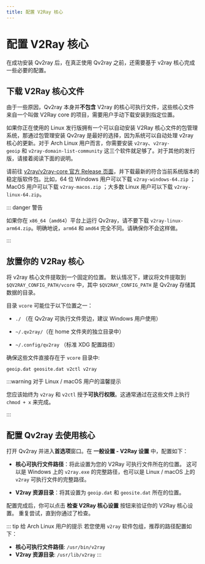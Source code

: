 ```yaml
---
title: 配置 V2Ray 核心
---
```


# 配置 V2Ray 核心

在成功安装 Qv2ray 后，在真正使用 Qv2ray 之前，还需要基于 v2ray 核心完成一些必要的配置。

## 下载 V2Ray 核心文件

由于一些原因，Qv2ray 本身并**不包含** V2ray 的核心可执行文件，这些核心文件来自一个叫做 V2Ray core 的项目，需要用户手动下载安装到指定位置。

如果你正在使用的 Linux 发行版拥有一个可以自动安装 V2Ray 核心文件的包管理系统，那通过包管理安装 Qv2ray 是最好的选择，因为系统可以自动处理 v2ray 核心的更新。对于 Arch Linux 用户而言，你需要安装 `v2ray`、`v2ray-geoip` 和 `v2ray-domain-list-community` 这三个软件就足够了。对于其他的发行版，请接着阅读下面的说明。

请前往 [v2ray/v2ray-core 官方 Release 页面](https://github.com/v2ray/v2ray-core/releases)，并下载最新的符合当前系统版本的稳定版软件包。比如，64 位 Windows 用户可以下载 `v2ray-windows-64.zip` ；MacOS 用户可以下载 `v2ray-macos.zip` ；大多数 Linux 用户可以下载 `v2ray-linux-64.zip`。

::: danger 警告

如果你在 `x86_64`（`amd64`）平台上运行 Qv2ray，请不要下载 `v2ray-linux-arm64.zip`。明确地说，`arm64` 和 `amd64` 完全不同。请确保你不会这样做。

:::

## 放置你的 V2Ray 核心

将 v2ray 核心文件提取到一个固定的位置。 默认情况下，建议将文件提取到 `$QV2RAY_CONFIG_PATH/vcore` 中，其中 `$QV2RAY_CONFIG_PATH` 是 Qv2ray 存储其数据的目录。

目录 `vcore` 可能位于以下位置之一：

- `./` （在 Qv2ray 可执行文件旁边，建议 Windows 用户使用）

- `~/.qv2ray/`（在 home 文件夹的独立目录中）

- `~/.config/qv2ray` （标准 XDG 配置路径）

确保这些文件直接存在于 `vcore` 目录中:

```
geoip.dat geosite.dat v2ctl v2ray
```

:::warning 对于 Linux / macOS 用户的温馨提示

您应该始终为 `v2ray` 和 `v2ctl` 授予**可执行权限**。这通常通过在这些文件上执行 `chmod + x` 来完成。

:::

## 配置 Qv2ray 去使用核心

打开 Qv2ray 并进入**首选项**窗口。在 **一般设置 - V2Ray 设置** 中，配置如下：

- **核心可执行文件路径**：将此设置为您的 V2Ray 可执行文件所在的位置。 这可以是 Windows 上的 `v2ray.exe` 的完整路径，也可以是 Linux / macOS 上的 `v2ray` 可执行文件的完整路径。

- **V2ray 资源目录**：将其设置为 `geoip.dat` 和 `geosite.dat` 所在的位置。

配置完成后，你可以点击 **检查 V2Ray 核心设置** 按钮来验证你的 V2Ray 核心设置。 重复尝试，直到你通过了检查。

::: tip 给 Arch Linux 用户的提示
若您使用 `v2ray` 软件包组，推荐的路径配置如下：
* **核心可执行文件路径**: `/usr/bin/v2ray`
* **V2ray 资源目录**: `/usr/lib/v2ray`
:::